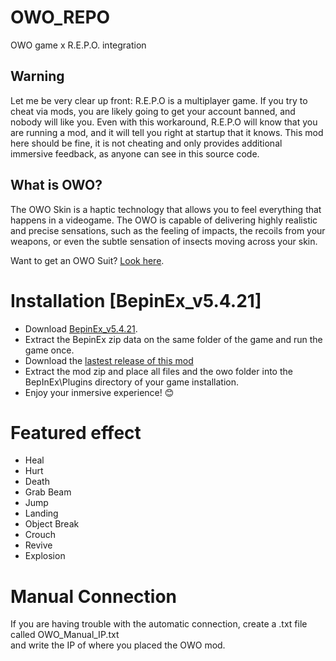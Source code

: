 # OWO_REPO
OWO game x R.E.P.O. integration

## Warning
Let me be very clear up front: R.E.P.O is a multiplayer game. If you try to cheat via mods, you are likely going to get your account banned, and nobody will like you. Even with this workaround, R.E.P.O will know that you are running a mod, and it will tell you right at startup that it knows. This mod here should be fine, it is not cheating and only provides additional immersive feedback, as anyone can see in this source code.

## What is OWO?
The OWO Skin is a haptic technology that allows you to feel everything that happens in a videogame. The OWO is capable of delivering highly realistic and precise sensations, such as the feeling of impacts, the recoils from your weapons, or even the subtle sensation of insects moving across your skin.

Want to get an OWO Suit? [Look here](https://owogame.com/shop/).

# Installation [BepinEx_v5.4.21]
- Download [BepinEx_v5.4.21]( https://github.com/BepInEx/BepInEx/releases/tag/v5.4.21).
- Extract the BepinEx zip data on the same folder of the game and run the game once.
- Download the [lastest release of this mod](https://github.com/OWODevelopers/OWO_REPO/releases/latest)
- Extract the mod zip and place all files and the owo folder into the BepInEx\Plugins directory of your game installation.
- Enjoy your inmersive experience! 😊

# Featured effect
- Heal
- Hurt
- Death
- Grab Beam
- Jump
- Landing
- Object Break
- Crouch
- Revive
- Explosion

# Manual Connection
If you are having trouble with the automatic connection, create a .txt file called OWO_Manual_IP.txt  
and write the IP of where you placed the OWO mod.
